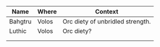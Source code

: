 
| Name    | Where | Context                          |
| ------- | ----- | -------------------------------- |
| Bahgtru | Volos | Orc diety of unbridled strength. |
| Luthic  | Volos | Orc diety?                       |
|         |       |                                  |
|         |       |                                  |
